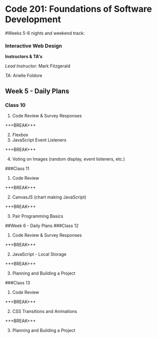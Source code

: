 # Code 201: Foundations of Software Development
#Weeks 5-6 nights and weekend track:
### Interactive Web Design
**Instructors & TA's**

*Lead Instructor*: Mark Fitzgerald

*TA*: Arielle Foldore

## Week 5 - Daily Plans
### Class 10
1. Code Review & Survey Responses

+++BREAK+++

2. Flexbox
3. JavaScript Event Listeners

+++BREAK+++

4. Voting on Images (random display, event listeners, etc.)

###Class 11
1. Code Review

+++BREAK+++

2. CanvasJS (chart making JavaScript)

+++BREAK+++

3. Pair Programming Basics

##Week 6 - Daily Plans
###Class 12
1. Code Review & Survey Responses

+++BREAK+++

2. JavaScript - Local Storage

+++BREAK+++

3. Planning and Building a Project

###Class 13
1. Code Review

+++BREAK+++

2. CSS Transitions and Animations

+++BREAK+++

3. Planning and Building a Project

